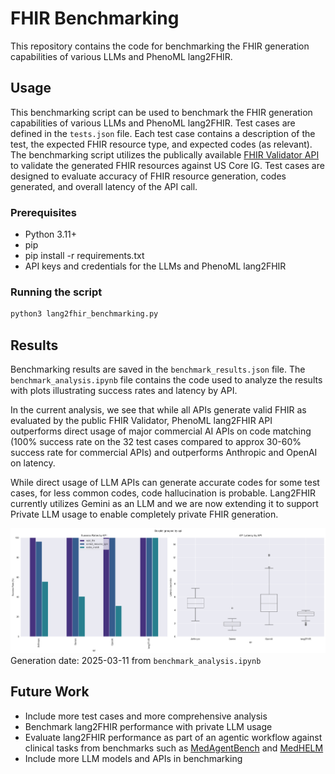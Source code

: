 # FHIR Benchmarking

This repository contains the code for benchmarking the FHIR generation capabilities of various LLMs and PhenoML lang2FHIR.

## Usage

This benchmarking script can be used to benchmark the FHIR generation capabilities of various LLMs and PhenoML lang2FHIR. Test cases are defined in the `tests.json` file. Each test case contains a description of the test, the expected FHIR resource type, and expected codes (as relevant). The benchmarking script utilizes the publically available [FHIR Validator API](https://validator.fhir.org/) to validate the generated FHIR resources against US Core IG. Test cases are designed to evaluate accuracy of FHIR resource generation, codes generated, and overall latency of the API call. 

### Prerequisites

- Python 3.11+
- pip
- pip install -r requirements.txt
- API keys and credentials for the LLMs and PhenoML lang2FHIR

### Running the script

```bash
python3 lang2fhir_benchmarking.py
```

## Results

Benchmarking results are saved in the `benchmark_results.json` file. The `benchmark_analysis.ipynb` file contains the code used to analyze the results with plots illustrating success rates and latency by API. 

In the current analysis, we see that while all APIs generate valid FHIR as evaluated by the public FHIR Validator, PhenoML lang2FHIR API outperforms direct usage of major commercial AI APIs on code matching (100% success rate on the 32 test cases compared to approx 30-60% success rate for commercial APIs) and outperforms Anthropic and OpenAI on latency. 

While direct usage of LLM APIs can generate accurate codes for some test cases, for less common codes, code hallucination is probable. Lang2FHIR currently utilizes Gemini as an LLM and we are now extending it to support Private LLM usage to enable completely private FHIR generation. 

![Benchmarking Results](output.png)
Generation date: 2025-03-11 from `benchmark_analysis.ipynb` 

## Future Work

- Include more test cases and more comprehensive analysis 
- Benchmark lang2FHIR performance with private LLM usage
- Evaluate lang2FHIR performance as part of an agentic workflow against clinical tasks from benchmarks such as [MedAgentBench](https://github.com/MedAgentBench/MedAgentBench) and [MedHELM](https://crfm.stanford.edu/helm/medhelm/latest/)
- Include more LLM models and APIs in benchmarking



